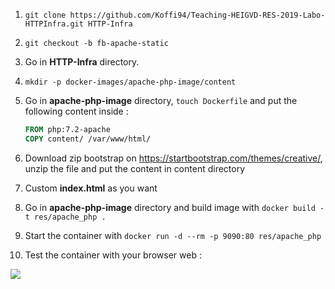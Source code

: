 1. `git clone https://github.com/Koffi94/Teaching-HEIGVD-RES-2019-Labo-HTTPInfra.git HTTP-Infra`

2. `git checkout -b fb-apache-static`

3. Go in **HTTP-Infra** directory.

4. `mkdir -p docker-images/apache-php-image/content`

5. Go in **apache-php-image** directory, `touch Dockerfile` and put the following content inside :

   ```dockerfile
   FROM php:7.2-apache
   COPY content/ /var/www/html/
   ```

6. Download zip bootstrap on <https://startbootstrap.com/themes/creative/>, unzip the file and put the content in content directory

7. Custom **index.html** as you want

8. Go in **apache-php-image** directory and build image with `docker build -t res/apache_php .`

9. Start the container with `docker run -d --rm -p 9090:80 res/apache_php`

10. Test the container with your browser web :

   ![](/home/olivier/HEIG/S4/RES/Labos/HTTP-Infra/images/Step1/test_browser.png)